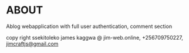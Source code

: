 # ABOUT
Ablog webapplication with full user authentication, comment section



copy right ssekitoleko james kaggwa @ jim-web.online, +256709750227, jimcraftjs@gmail.com
